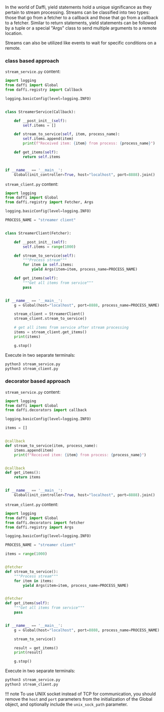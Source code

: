 In the world of Daffi, yield statements hold a unique significance as they pertain to stream processing.
Streams can be classified into two types: those that go from a fetcher to a callback and those that go from a callback to a fetcher.
Similar to return statements, yield statements can be followed by a tuple or a special "Args" class to send multiple arguments to a remote location.

Streams can also be utilized like events to wait for specific conditions on a remote.


### class based approach

`stream_service.py` content:
```python
import logging
from daffi import Global
from daffi.registry import Callback

logging.basicConfig(level=logging.INFO)


class StreamerService(Callback):

    def __post_init__(self):
        self.items = []

    def stream_to_service(self, item, process_name):
        self.items.append(item)
        print(f"Received item: {item} from process: {process_name}")

    def get_items(self):
        return self.items


if __name__ == '__main__':
    Global(init_controller=True, host="localhost", port=8888).join()

```

`stream_client.py` content:
```python
import logging
from daffi import Global
from daffi.registry import Fetcher, Args

logging.basicConfig(level=logging.INFO)

PROCESS_NAME = "streamer client"


class StreamerClient(Fetcher):

    def __post_init__(self):
        self.items = range(1000)

    def stream_to_service(self):
        """Process stream"""
        for item in self.items:
            yield Args(item=item, process_name=PROCESS_NAME)

    def get_items(self):
        """Get all items from service"""
        pass


if __name__ == '__main__':
    g = Global(host="localhost", port=8888, process_name=PROCESS_NAME)

    stream_client = StreamerClient()
    stream_client.stream_to_service()

    # get all items from service after stream processing
    items = stream_client.get_items()
    print(items)

    g.stop()
```

Execute in two separate terminals:
```bash
python3 stream_service.py
python3 stream_client.py
```

### decorator based approach

`stream_service.py` content:
```python
import logging
from daffi import Global
from daffi.decorators import callback

logging.basicConfig(level=logging.INFO)

items = []


@callback
def stream_to_service(item, process_name):
    items.append(item)
    print(f"Received item: {item} from process: {process_name}")


@callback
def get_items():
    return items


if __name__ == '__main__':
    Global(init_controller=True, host="localhost", port=8888).join()
```

`stream_client.py` content:
```python
import logging
from daffi import Global
from daffi.decorators import fetcher
from daffi.registry import Args

logging.basicConfig(level=logging.INFO)

PROCESS_NAME = "streamer client"

items = range(1000)


@fetcher
def stream_to_service():
    """Process stream"""
    for item in items:
        yield Args(item=item, process_name=PROCESS_NAME)


@fetcher
def get_items(self):
    """Get all items from service"""
    pass


if __name__ == '__main__':
    g = Global(host="localhost", port=8888, process_name=PROCESS_NAME)

    stream_to_service()

    result = get_items()
    print(result)

    g.stop()
```

Execute in two separate terminals:
```bash
python3 stream_service.py
python3 stream_client.py
```


!!! note 
    To use UNIX socket instead of TCP for communication, you should remove the `host` and `port` parameters from 
    the initialization of the Global object, and optionally include the `unix_sock_path` parameter.
    
